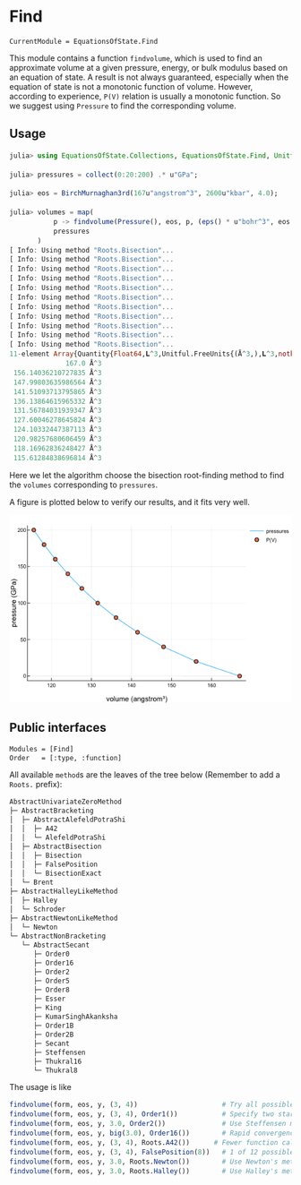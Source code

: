 # Find

```@meta
CurrentModule = EquationsOfState.Find
```

This module contains a function `findvolume`, which is used to find an
approximate volume at a given pressure, energy, or bulk modulus based on an
equation of state. A result is not always guaranteed, especially when the
equation of state is not a monotonic function of volume. However, according to
experience, `P(V)` relation is usually a monotonic function. So we suggest using
`Pressure` to find the corresponding volume.

## Usage

```julia
julia> using EquationsOfState.Collections, EquationsOfState.Find, Unitful, UnitfulAtomic

julia> pressures = collect(0:20:200) .* u"GPa";

julia> eos = BirchMurnaghan3rd(167u"angstrom^3", 2600u"kbar", 4.0);

julia> volumes = map(
           p -> findvolume(Pressure(), eos, p, (eps() * u"bohr^3", eos.v0 * 1.3)),
           pressures
       )
[ Info: Using method "Roots.Bisection"...
[ Info: Using method "Roots.Bisection"...
[ Info: Using method "Roots.Bisection"...
[ Info: Using method "Roots.Bisection"...
[ Info: Using method "Roots.Bisection"...
[ Info: Using method "Roots.Bisection"...
[ Info: Using method "Roots.Bisection"...
[ Info: Using method "Roots.Bisection"...
[ Info: Using method "Roots.Bisection"...
[ Info: Using method "Roots.Bisection"...
[ Info: Using method "Roots.Bisection"...
11-element Array{Quantity{Float64,𝐋^3,Unitful.FreeUnits{(Å^3,),𝐋^3,nothing}},1}:
              167.0 Å^3
 156.14036210727835 Å^3
 147.99803635986564 Å^3
 141.51093713795865 Å^3
 136.13864615965332 Å^3
 131.56784031939347 Å^3
 127.60046278645824 Å^3
 124.10332447387113 Å^3
 120.98257680606459 Å^3
 118.16962836248427 Å^3
 115.61284838696814 Å^3
```

Here we let the algorithm choose the bisection root-finding method to find the
`volumes` corresponding to `pressures`.

A figure is plotted below to verify our results, and it fits very well.

![findvolume](assets/findvolume.png)

## Public interfaces

```@autodocs
Modules = [Find]
Order   = [:type, :function]
```

All available `method`s are the leaves of the tree below (Remember to add a `Roots.` prefix):

```
AbstractUnivariateZeroMethod
├─ AbstractBracketing
│  ├─ AbstractAlefeldPotraShi
│  │  ├─ A42
│  │  └─ AlefeldPotraShi
│  ├─ AbstractBisection
│  │  ├─ Bisection
│  │  ├─ FalsePosition
│  │  └─ BisectionExact
│  └─ Brent
├─ AbstractHalleyLikeMethod
│  ├─ Halley
│  └─ Schroder
├─ AbstractNewtonLikeMethod
│  └─ Newton
└─ AbstractNonBracketing
   └─ AbstractSecant
      ├─ Order0
      ├─ Order16
      ├─ Order2
      ├─ Order5
      ├─ Order8
      ├─ Esser
      ├─ King
      ├─ KumarSinghAkanksha
      ├─ Order1B
      ├─ Order2B
      ├─ Secant
      ├─ Steffensen
      ├─ Thukral16
      └─ Thukral8
```

The usage is like

```julia
findvolume(form, eos, y, (3, 4))                     # Try all possible methods
findvolume(form, eos, y, (3, 4), Order1())           # Specify two starting points for secant method
findvolume(form, eos, y, 3.0, Order2())              # Use Steffensen method
findvolume(form, eos, y, big(3.0), Order16())        # Rapid convergence
findvolume(form, eos, y, (3, 4), Roots.A42())      # Fewer function calls than Bisection(), in this case
findvolume(form, eos, y, (3, 4), FalsePosition(8))   # 1 of 12 possible algorithms for false position
findvolume(form, eos, y, 3.0, Roots.Newton())        # Use Newton's method
findvolume(form, eos, y, 3.0, Roots.Halley())        # Use Halley's method
```
